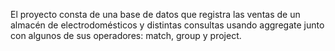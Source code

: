 El proyecto consta de una base de datos que registra las ventas de un almacén de electrodomésticos y distintas consultas usando aggregate junto con algunos de sus operadores: match, group y project.
